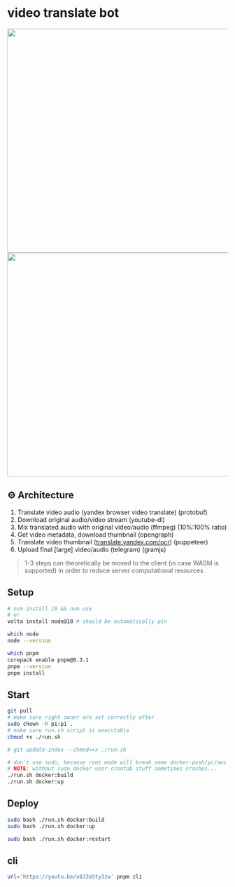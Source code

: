 # video translate bot

<img height="512px" src="https://github.com/nezort11/video-translate-bot/assets/59317431/5a8eb1f1-a2ab-4359-a5f4-433dfc9f4f8b" />
<img height="512px" src="https://github.com/nezort11/video-translate-bot/assets/59317431/dc45aafd-152a-4631-a3fa-4170aae0c1d2" />

## ⚙️ Architecture

1. Translate video audio (yandex browser video translate) (protobuf)
2. Download original audio/video stream (youtube-dl)
3. Mix translated audio with original video/audio (ffmpeg) (10%:100% ratio)
4. Get video metadata, download thumbnail (opengraph)
5. Translate video thumbnail ([translate.yandex.com/ocr](https://translate.yandex.com/ocr)) (puppeteer)
6. Upload final [large] video/audio (telegram) (gramjs)

> 1-3 steps can theoretically be moved to the client (in case WASM is supported) in order to reduce server computational resources

## Setup

```sh
# nvm install 18 && nvm use
# or
volta install node@18 # should be automatically pin

which node
node --version

which pnpm
corepack enable pnpm@8.3.1
pnpm --version
pnpm install
```

## Start

```sh
git pull
# make sure right owner are set correctly after
sudo chown -R pi:pi .
# make sure run.sh script is executable
chmod +x ./run.sh

# git update-index --chmod=+x ./run.sh

# don't use sudo, because root mode will break some docker-push/yc/aws stuff
# NOTE: without sudo docker user crontab stuff sometimes crashes...
./run.sh docker:build
./run.sh docker:up
```

## Deploy

```sh
sudo bash ./run.sh docker:build
sudo bash ./run.sh docker:up

sudo bash ./run.sh docker:restart
```

## cli

```sh
url='https://youtu.be/x8J3a5ty3zw' pnpm cli
```
